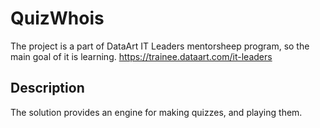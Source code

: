 # QuizWhois

The project is a part of DataArt IT Leaders mentorsheep program, so the main goal of it is learning.
https://trainee.dataart.com/it-leaders

## Description

The solution provides an engine for making quizzes, and playing them.
